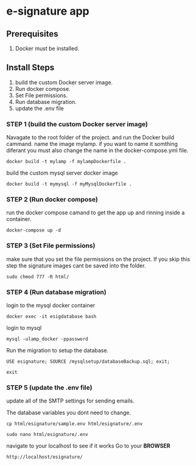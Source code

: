 # e-signature app

## Prerequisites

1. Docker must be installed.

## Install Steps

1. build the custom Docker server image.
1. Run docker compose.
1. Set File permissions.
1. Run database migration.
1. update the .env file


### STEP 1 (build the custom Docker server image)

Navagate to the root folder of the project. and run the Docker build cammand.
name the image mylamp. if you want to name it somthing diferant you must also change the name in the docker-compose.yml file.
```
docker build -t mylamp -f mylampDockerfile .
```
build the custom mysql server docker image
```
docker build -t mymysql -f myMysqlDockerfile .
```
### STEP 2 (Run docker compose)
run the docker compose camand to get the app up and rinning inside a container.
```
docker-compose up -d
```
### STEP 3 (Set File permissions)
make sure that you set the file permissions on the project. If you skip this step the signature images cant be saved into the folder.
```
sudo chmod 777 -R html/
```
### STEP 4 (Run database migration)
login to the mysql docker container
```
docker exec -it esigdatabase bash
```
login to mysql
```
mysql -ulamp_docker -ppassword
```
Run the migration to setup the database.
```
USE esignature; SOURCE /mysqlsetup/databaseBackup.sql; exit;
```
```
exit
```
### STEP 5 (update the .env file)
update all of the SMTP settings for sending emails.

The database variables you dont need to change.

```
cp html/esignature/sample.env html/esignature/.env
```
```
sudo nano html/esignature/.env
```

navigate to your localhost to see if it works
Go to your **BROWSER**
```
http://localhost/esignature/
```
